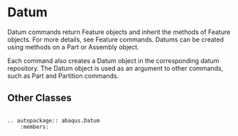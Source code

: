 # Datum

Datum commands return Feature objects and inherit the methods of Feature objects. For more details, see Feature commands. Datums can be created using methods on a Part or Assembly object.

Each command also creates a Datum object in the corresponding datum repository. The Datum object is used as an argument to other commands, such as Part and Partition commands.

## Other Classes

```{eval-rst}

.. autopackage:: abaqus.Datum
    :members:
```
